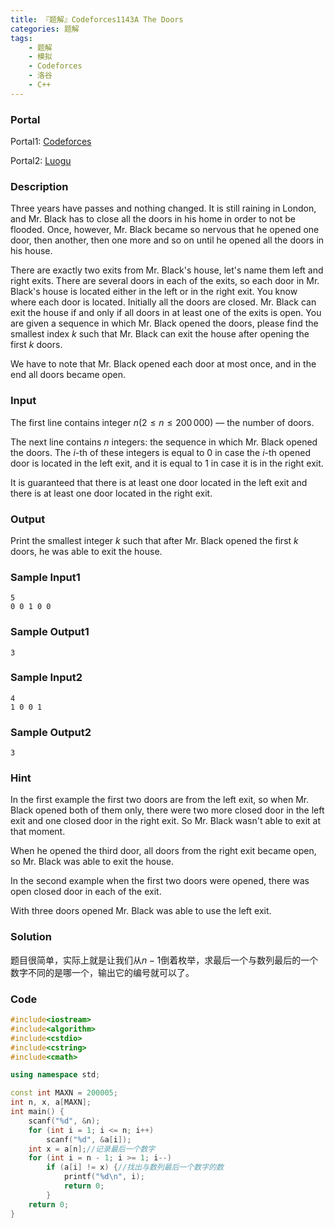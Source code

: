 ```yaml
---
title: 『题解』Codeforces1143A The Doors
categories: 题解
tags:
    - 题解
    - 模拟
    - Codeforces
    - 洛谷
    - C++
---
```


### Portal

Portal1: [Codeforces](https://codeforces.com/problemset/problem/1143/A)

Portal2: [Luogu](https://www.luogu.com.cn/problem/CF1143A)

### Description

Three years have passes and nothing changed. It is still raining in London, and Mr. Black has to close all the doors in his home in order to not be flooded. Once, however, Mr. Black became so nervous that he opened one door, then another, then one more and so on until he opened all the doors in his house.

There are exactly two exits from Mr. Black's house, let's name them left and right exits. There are several doors in each of the exits, so each door in Mr. Black's house is located either in the left or in the right exit. You know where each door is located. Initially all the doors are closed. Mr. Black can exit the house if and only if all doors in at least one of the exits is open. You are given a sequence in which Mr. Black opened the doors, please find the smallest index $k$ such that Mr. Black can exit the house after opening the first $k$ doors.

We have to note that Mr. Black opened each door at most once, and in the end all doors became open.

### Input

The first line contains integer $n (2 \le n \le 200\,000)$ — the number of doors.

The next line contains $n$ integers: the sequence in which Mr. Black opened the doors. The $i$-th of these integers is equal to $0$ in case the $i$-th opened door is located in the left exit, and it is equal to $1$ in case it is in the right exit.

It is guaranteed that there is at least one door located in the left exit and there is at least one door located in the right exit.

### Output

Print the smallest integer $k$ such that after Mr. Black opened the first $k$ doors, he was able to exit the house.

### Sample Input1

```
5
0 0 1 0 0
```

### Sample Output1

```
3
```

### Sample Input2

```
4
1 0 0 1
```

### Sample Output2

```
3
```

### Hint

In the first example the first two doors are from the left exit, so when Mr. Black opened both of them only, there were two more closed door in the left exit and one closed door in the right exit. So Mr. Black wasn't able to exit at that moment.

When he opened the third door, all doors from the right exit became open, so Mr. Black was able to exit the house.

In the second example when the first two doors were opened, there was open closed door in each of the exit.

With three doors opened Mr. Black was able to use the left exit.

### Solution

题目很简单，实际上就是让我们从$n - 1$倒着枚举，求最后一个与数列最后的一个数字不同的是哪一个，输出它的编号就可以了。

### Code

```cpp
#include<iostream>
#include<algorithm>
#include<cstdio>
#include<cstring>
#include<cmath>

using namespace std;

const int MAXN = 200005;
int n, x, a[MAXN];
int main() {
    scanf("%d", &n);
    for (int i = 1; i <= n; i++)
        scanf("%d", &a[i]);
    int x = a[n];//记录最后一个数字
    for (int i = n - 1; i >= 1; i--)
        if (a[i] != x) {//找出与数列最后一个数字的数
            printf("%d\n", i);
            return 0;
        }
    return 0;
}
```